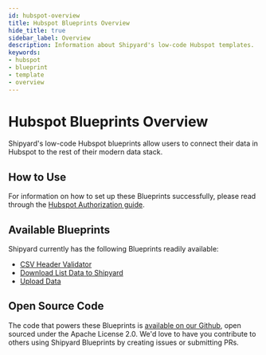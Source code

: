 ```yaml
---
id: hubspot-overview
title: Hubspot Blueprints Overview
hide_title: true
sidebar_label: Overview
description: Information about Shipyard's low-code Hubspot templates.
keywords:
- hubspot
- blueprint
- template
- overview
---
```


# Hubspot Blueprints Overview

Shipyard's low-code Hubspot blueprints allow users to connect their data in Hubspot to the rest of their modern data stack.


## How to Use
For information on how to set up these Blueprints successfully, please read through the [Hubspot Authorization guide](hubspot-authorization.md).


## Available Blueprints
Shipyard currently has the following Blueprints readily available: 
- [CSV Header Validator](hubspot-csv-header-validator.md)
- [Download List Data to Shipyard](hubspot-download-list-data.md)
- [Upload Data](hubspot-upload-data.md)

## Open Source Code
The code that powers these Blueprints is [available on our Github](https://www.shipyardapp.com/docs/blueprint-library/hubspot/hubspot-overview/), open sourced under the Apache License 2.0. We'd love to have you contribute to others using Shipyard Blueprints by creating issues or submitting PRs.
